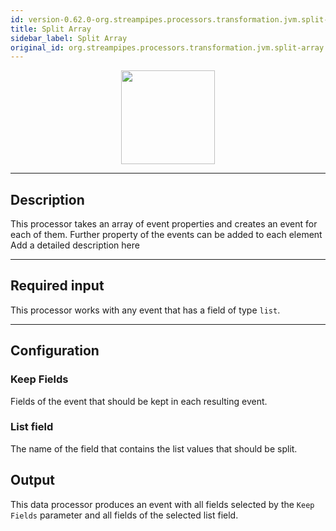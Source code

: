 ```yaml
---
id: version-0.62.0-org.streampipes.processors.transformation.jvm.split-array
title: Split Array
sidebar_label: Split Array
original_id: org.streampipes.processors.transformation.jvm.split-array
---
```




<p align="center"> 
    <img src="/img/pipeline-elements/org.streampipes.processors.transformation.jvm.split-array/icon.png" width="150px;" class="pe-image-documentation"/>
</p>

***

## Description

This processor takes an array of event properties and creates an event for each of them. Further property of the events can be added to each element
Add a detailed description here

***

## Required input

This processor works with any event that has a field of type ``list``.

***

## Configuration

### Keep Fields

Fields of the event that should be kept in each resulting event.

### List field

The name of the field that contains the list values that should be split.


## Output

This data processor produces an event with all fields selected by the ``Keep Fields`` parameter and all fields of the
 selected list field.
